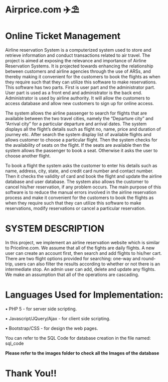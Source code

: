 # Airprice.com :airplane::parasol_on_ground:
# Online Ticket Management
Airline reservation System is a computerized system used to store and retrieve information and conduct transactions related to air travel. The project is aimed at exposing the relevance and importance of Airline Reservation Systems. It is projected towards enhancing the relationship between customers and airline agencies through the use of ARSs, and thereby making it convenient for the customers to book the flights as when they require such that they can utilize this software to make reservations.
This software has two parts. First is user part and the administrator part. User part is used as a front end and administrator is the back end. Administrator is used by airline authority. It will allow the customers to access database and allow new customers to sign up for online access.

The system allows the airline passenger to search for flights that are available between the two travel cities, namely the “Departure city” and “Arrival city” for a particular departure and arrival dates. The system displays all the flight’s details such as flight no, name, price and duration of journey etc.
After search the system display list of available flights and allows customer to choose a particular flight. Then the system checks for the availability of seats on the flight. If the seats are available then the system allows the passenger to book a seat. Otherwise it asks the user to choose another flight.

To book a flight the system asks the customer to enter his details such as name, address, city, state, and credit card number and contact number. Then it checks the validity of card and book the flight and update the airline database and user database. The system also allows the customer to cancel his/her reservation, if any problem occurs.
The main purpose of this software is to reduce the manual errors involved in the airline reservation process and make it convenient for the customers to book the flights as when they require such that they can utilize this software to make reservations, modify reservations or cancel a particular reservation.

# SYSTEM DESCRIPTION

In this project, we implement an airline reservation website which is similar to Priceline.com. We assume that all of the fights are daily flights. A new user can create an account first, then search and add flights to his/her cart. There are two flight options provided for searching: one-way and round-trip, users can also filter the results according to whether or not there is an intermediate stop. An admin user can add, delete and update any flights. We make an assumption that all of the operations are cascading.

# Languages Used for Implementation:
•	PHP 5 - for server side scripting.

•	Javascript/JQuery/Ajax - for client side scripting.

•	Bootstrap/CSS - for design the web pages.

You can refer to the SQL Code for database creation in the file named: sql_code


****Please refer to the images folder to check all the Images of the database****

# Thank You!!
